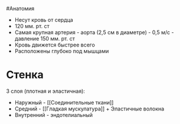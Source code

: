 #Анатомия 
- Несут кровь от сердца 
- 120 мм. рт. ст
- Самая крупная артерия - аорта (2,5 см в диаметре) - 0,5 м/с - давление 150 мм. рт. ст
- Кровь движется быстрее всего
- Расположены глубоко под мышцами 
# Стенка
3 слоя (плотная и эластичная):
- Наружный - [[Соединительные ткани]]
- Средний - [[Гладкая мускулатура]] + Эластичные волокна
- Внутренний - эндотелиальный